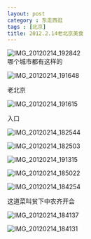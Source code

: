 ```yaml
---
layout: post
category : 东走西逛
tags : [北京]
title: 2012.2.14老北京美食
---
```


<img src="http://pic.yupoo.com/myhut_v/BKaiUduA/medium.jpg" alt="IMG_20120214_192842"/> <br />
哪个城市都有这样的

<img src="http://pic.yupoo.com/myhut_v/BKaiJscE/medium.jpg" alt="IMG_20120214_191648"/> <br />

老北京

<img src="http://pic.yupoo.com/myhut_v/BKaixyxE/medium.jpg" alt="IMG_20120214_191615"/> <br />

入口
	
<img src="http://pic.yupoo.com/myhut_v/BKahadk0/medium.jpg" alt="IMG_20120214_182544"/> <br />

<img src="http://pic.yupoo.com/myhut_v/BKah2sgk/medium.jpg" alt="IMG_20120214_182503"/> <br />

<img src="http://pic.yupoo.com/myhut_v/BKaigsnK/medium.jpg" alt="IMG_20120214_191315"/> <br />

	
<img src="http://pic.yupoo.com/myhut_v/BKai5JTh/medium.jpg" alt="IMG_20120214_185022"/> <br />
	
<img src="http://pic.yupoo.com/myhut_v/BKahO3YA/medium.jpg" alt="IMG_20120214_184254"/> <br />

这道菜叫贫下中农齐开会

<img src="http://pic.yupoo.com/myhut_v/BKahxIwZ/medium.jpg" alt="IMG_20120214_184137"/> <br />
	
<img src="http://pic.yupoo.com/myhut_v/BKahnslN/medium.jpg" alt="IMG_20120214_184131"/> <br />
	
        